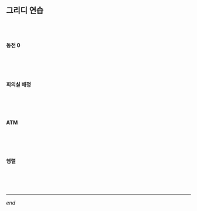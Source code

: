 ## 그리디 연습

<br>

<br>

#### 동전 0

```python

```

<br>

<br>

#### 회의실 배정

```python

```

<br>

<br>

#### ATM

```python

```

<br>

<br>

#### 행렬

```python

```

<br>

<br>

---

*end*
